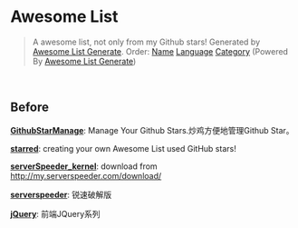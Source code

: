 # Awesome List

> A awesome list, not only from my Github stars! Generated by [Awesome List Generate](https://github.com/ttionya/Awesome-List-Generator).
> Order: [Name](https://github.com/ttionya/test/blob/master/README-NAME.md) [Language](https://github.com/ttionya/test/blob/master/README-LANGUAGE.md) [Category](https://github.com/ttionya/test/blob/master/README-CATEGORY.md)  (Powered By [Awesome List Generate](https://github.com/ttionya/Awesome-List-Generator))

<br>

## Before

[**GithubStarManage**](https://github.com/golmic/GithubStarManage): Manage Your Github Stars.炒鸡方便地管理Github Star。  


[**starred**](https://github.com/maguowei/starred): creating your own Awesome List used GitHub stars!  


[**serverSpeeder_kernel**](https://github.com/0oVicero0/serverSpeeder_kernel): download from http://my.serverspeeder.com/download/  


[**serverspeeder**](https://github.com/91yun/serverspeeder): 锐速破解版  


[**jQuery**](https://github.com/JsAaron/jQuery): 前端JQuery系列  


